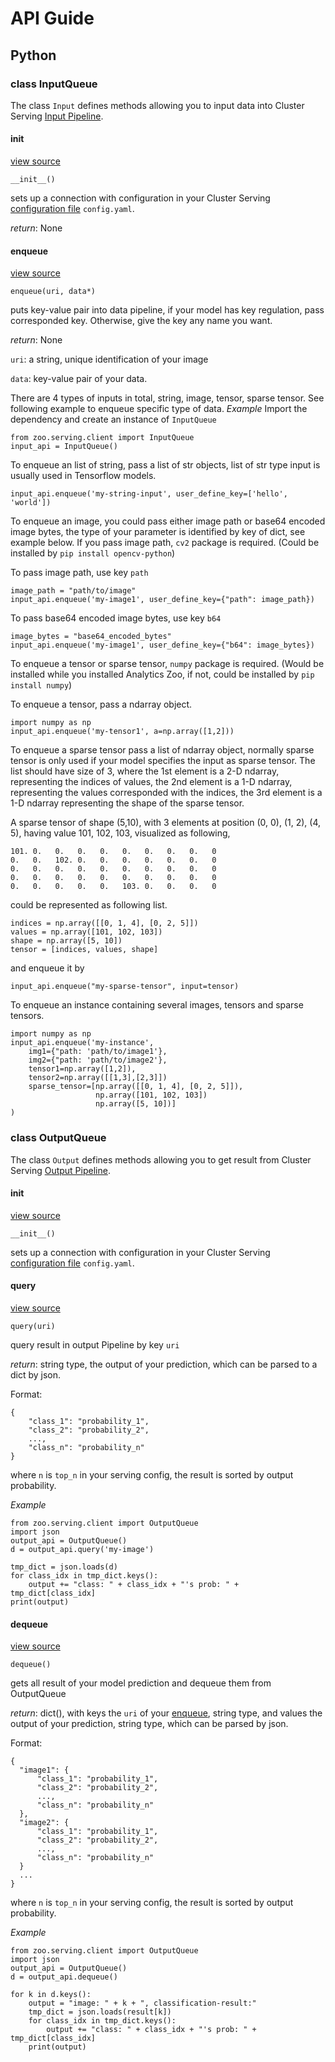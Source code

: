 # API Guide

## Python 

### class InputQueue
The class `Input` defines methods allowing you to input data into Cluster Serving [Input Pipeline]().

#### __init__

[view source]()

```
__init__()
```
sets up a connection with configuration in your Cluster Serving [configuration file]() `config.yaml`.

_return_: None

#### enqueue
[view source]()

```
enqueue(uri, data*)
```
puts key-value pair into data pipeline, if your model has key regulation, pass corresponded key. Otherwise, give the key any name you want.

_return_: None

`uri`: a string, unique identification of your image

`data`: key-value pair of your data.

There are 4 types of inputs in total, string, image, tensor, sparse tensor. See following example to enqueue specific type of data.
_Example_
Import the dependency and create an instance of `InputQueue`
```
from zoo.serving.client import InputQueue
input_api = InputQueue()
```
To enqueue an list of string, pass a list of str objects, list of str type input is usually used in Tensorflow models.
```
input_api.enqueue('my-string-input', user_define_key=['hello', 'world'])
```
To enqueue an image, you could pass either image path or base64 encoded image bytes, the type of your parameter is identified by key of dict, see example below. If you pass image path, `cv2` package is required. (Could be installed by `pip install opencv-python`)

To pass image path, use key `path`
```
image_path = "path/to/image"
input_api.enqueue('my-image1', user_define_key={"path": image_path})
```
To pass base64 encoded image bytes, use key `b64`
```
image_bytes = "base64_encoded_bytes"
input_api.enqueue('my-image1', user_define_key={"b64": image_bytes})
```

To enqueue a tensor or sparse tensor, `numpy` package is required. (Would be installed while you installed Analytics Zoo, if not, could be installed by `pip install numpy`)

To enqueue a tensor, pass a ndarray object.
```
import numpy as np
input_api.enqueue('my-tensor1', a=np.array([1,2]))
```
To enqueue a sparse tensor pass a list of ndarray object, normally sparse tensor is only used if your model specifies the input as sparse tensor. The list should have size of 3, where the 1st element is a 2-D ndarray, representing the indices of values, the 2nd element is a 1-D ndarray, representing the values corresponded with the indices, the 3rd element is a 1-D ndarray representing the shape of the sparse tensor.

A sparse tensor of shape (5,10), with 3 elements at position (0, 0), (1, 2), (4, 5), having value 101, 102, 103, visualized as following,
```
101. 0.   0.   0.   0.   0.   0.   0.   0.   0
0.   0.   102. 0.   0.   0.   0.   0.   0.   0
0.   0.   0.   0.   0.   0.   0.   0.   0.   0
0.   0.   0.   0.   0.   0.   0.   0.   0.   0
0.   0.   0.   0.   0.   103. 0.   0.   0.   0
```

could be represented as following list.
```
indices = np.array([[0, 1, 4], [0, 2, 5]])
values = np.array([101, 102, 103])
shape = np.array([5, 10])
tensor = [indices, values, shape]
```
and enqueue it by
```
input_api.enqueue("my-sparse-tensor", input=tensor)
```

To enqueue an instance containing several images, tensors and sparse tensors.
```
import numpy as np
input_api.enqueue('my-instance', 
    img1={"path: 'path/to/image1'},
    img2={"path: 'path/to/image2'},
    tensor1=np.array([1,2]), 
    tensor2=np.array([[1,3],[2,3]])
    sparse_tensor=[np.array([[0, 1, 4], [0, 2, 5]]),
                   np.array([101, 102, 103])
                   np.array([5, 10])]
)
```


### class OutputQueue
The class `Output` defines methods allowing you to get result from Cluster Serving [Output Pipeline]().
#### __init__
[view source]()

```
__init__()
```
sets up a connection with configuration in your Cluster Serving [configuration file]() `config.yaml`.
#### query
[view source]()

```
query(uri)
```
query result in output Pipeline by key `uri`

_return_: string type, the output of your prediction, which can be parsed to a dict by json. 

Format: 
```
{
    "class_1": "probability_1",
    "class_2": "probability_2",
    ...,
    "class_n": "probability_n"
}
```
where `n` is `top_n` in your serving config, the result is sorted by output probability.

_Example_
```
from zoo.serving.client import OutputQueue
import json
output_api = OutputQueue()
d = output_api.query('my-image') 

tmp_dict = json.loads(d)
for class_idx in tmp_dict.keys():
    output += "class: " + class_idx + "'s prob: " + tmp_dict[class_idx]
print(output)
```

#### dequeue
[view source]()

```
dequeue()
```
gets all result of your model prediction and dequeue them from OutputQueue

_return_: dict(), with keys the `uri` of your [enqueue](), string type, and values the output of your prediction, string type, which can be parsed by json. 

Format: 
```
{
  "image1": {
      "class_1": "probability_1",
      "class_2": "probability_2",
      ...,
      "class_n": "probability_n"
  }, 
  "image2": {
      "class_1": "probability_1",
      "class_2": "probability_2",
      ...,
      "class_n": "probability_n"
  }
  ...
}
```

where `n` is `top_n` in your serving config, the result is sorted by output probability.

_Example_
```
from zoo.serving.client import OutputQueue
import json
output_api = OutputQueue()
d = output_api.dequeue()

for k in d.keys():
    output = "image: " + k + ", classification-result:"
    tmp_dict = json.loads(result[k])
    for class_idx in tmp_dict.keys():
        output += "class: " + class_idx + "'s prob: " + tmp_dict[class_idx]
    print(output)
```



